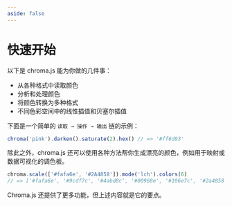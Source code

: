 ```yaml
---
aside: false
---
```


<script setup>
import chroma from 'chroma-js'

const color = chroma('pink').darken().saturate(2).hex()
const colors = chroma.scale(['#fafa6e', '#2A4858']).mode('lch').colors(6)
</script>

# 快速开始

以下是 chroma.js 能为你做的几件事：

- 从各种格式中读取颜色
- 分析和处理颜色
- 将颜色转换为多种格式
- 不同色彩空间中的线性插值和贝塞尔插值

下面是一个简单的 `读取 → 操作 → 输出` 链的示例：

```js
chroma('pink').darken().saturate(2).hex() // => '#ff6d93'
```

<Box1 :color />

除此之外，chroma.js 还可以使用各种方法帮你生成漂亮的颜色，例如用于映射或数据可视化的调色板。

```js
chroma.scale(['#fafa6e', '#2A4858']).mode('lch').colors(6)
// => ['#fafa6e', '#9cdf7c', '#4abd8c', '#00968e', '#106e7c', '#2a4858']
```

<Box2 :colors />

Chroma.js 还提供了更多功能，但上述内容就是它的要点。
